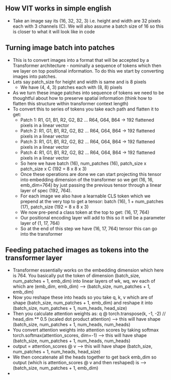 ## How VIT works in simple english
* Take an image say its (16, 32, 32, 3) i.e. height and width are 32 pixels each with 3 channels (C). We will also assume a batch size of 16 so this is closer to what it will look like in code

## Turning image batch into patches
* This is to convert images into a format that will be accepted by a Transformer architecture - nominally a sequence of tokens which then we layer on top positional information. To do this we start by converting images into patches. 
* Lets say patch_size for height and width is same and is 8 pixels
    * We have (4, 4, 3) patches each with (8, 8) pixels
* As we turn these image patches into sequence of tokens we need to be thoughtful about how to preserve spatial information (think how to flatten this structure within transformer context length)
* To convert this to series of tokens you take each path and flatten it to get:
    * Patch 1: R1, G1, B1, R2, G2, B2 ... R64, G64, B64 -> 192 flattened pixels in a linear vector
    * Patch 2: R1, G1, B1, R2, G2, B2 ... R64, G64, B64 -> 192 flattened pixels in a linear vector
    * Patch 3: R1, G1, B1, R2, G2, B2 ... R64, G64, B64 -> 192 flattened pixels in a linear vector
    * Patch 4: R1, G1, B1, R2, G2, B2 ... R64, G64, B64 -> 192 flattened pixels in a linear vector
    * So here we have batch (16), num_patches (16), patch_size x patch_size x C (192 = 8 x 8 x 3)  
    * Once these operations are done we can start projecting this tensor into embedding dimension of the transformer so we get (16, 16, emb_dim=764) by just passing the previous tensor through a linear layer of spec (192, 764).
    * For each image we also have a learnable CLS token which we prepend at the very top to get a tensor:
    batch (16), 1 + num_patches (17), patch_size (192 = 8 x 8 x 3)
    * We now pre-pend a class token at the top to get: (16, 17, 764)
    * Our positional encoding layer will add to this so it will be a parameter layer of (1, 17, 764)
    * So at the end of this step we have (16, 17, 764) tensor this can go into the transformer

## Feeding patached images as tokens into the transformer layer
* Transformer essentially works on the embedding dimension which here is 764. You basically put the token of dimension (batch_size, num_patches + 1, emb_dim) into linear layers of wk, wq, wv each of which are (emb_dim, emb_dim)  --> (batch_size, num_patches + 1, emb_dim)
* Now you reshape these into heads so you take q, k, v which are of shape (batch_size, num_patches + 1, emb_dim) and reshape it into (batch_size, num_patches + 1, num_heads, head_size)
* Then you calculate attention weights as: q @ torch.transpose(k, -1, -2) // head_dim ** 0.5 (scaled dot product attention)  --> this will have shape (batch_size, num_patches + 1, num_heads, num_heads)
* You convert attention weights into attention scores by taking softmax torch.softmax(attention_scores, dim=-1) --> this will have shape (batch_size, num_patches + 1, num_heads, num_heads)
* output = attention_scores @ v --> this will have shape (batch_size, num_patches + 1, num_heads, head_size)
* We then concatenate all the heads together to get back emb_dim so output (which is attention_scores @ v and then reshaped) is --> (batch_size, num_patches + 1, emb_dim)
* 
    